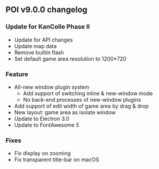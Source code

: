 ## POI v9.0.0 changelog
### Update for KanColle Phase II
- Update for API changes
- Update map data
- Remove builtin flash
- Set default game area resolution to 1200*720
### Feature
- All-new window plugin system
  - Add support of switching inline & new-window mode
  - No back-end processes of new-window plugins
- Add support of edit width of game area by drag & drop
- New layout: game area as isolate window
- Update to Electron 3.0
- Update to FontAwesome 5
### Fixes
- Fix display on zooming
- Fix transparent title-bar on macOS
